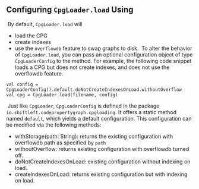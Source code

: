 ## Configuring `CpgLoader.load` Using 
​
By default, `CpgLoader.load` will
-  load the CPG
- create indexes
- use the `overflowdb` feature to swap graphs to disk.
​
To alter the behavior of `CpgLoader.load`, you can pass an optional configuration object of type `CpgLoaderConfig` to the method. For example, the following code snippet loads a CPG but does not create indexes, and does not use the overflowdb feature.
​
```
val config = CpgLoaderConfig().default.doNotCreateIndexesOnLoad.withoutOverflow
val cpg = CpgLoader.load(filename, config)
```
​
Just like `CpgLoader`, `CpgLoaderConfig` is defined in the package `io.shiftleft.codepropertygraph.cpgloading`. It offers a static method named `default`, which yields a default configuration. This configuration can be modified via the following methods:
​
​
- withStorage(path: String): returns the existing configuration with overflowdb path as specified by `path`
- withoutOverflow: returns existing configuration with overflowdb turned off.
- doNotCreateIndexesOnLoad: existing configuration without indexing on load.
- createIndexesOnLoad: returns existing configuration but with indexing on load.
​

